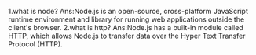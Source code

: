 1.what is node?
Ans:Node.js is an open-source, cross-platform JavaScript runtime environment and library for running web applications outside the client's browser.
2.what is http?
Ans:Node.js has a built-in module called HTTP, which allows Node.js to transfer data over the Hyper Text Transfer Protocol (HTTP).
